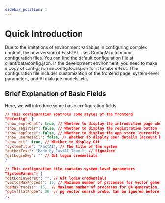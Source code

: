 ```yaml
---
sidebar_position: 1
---
```


# Quick Introduction

Due to the limitations of environment variables in configuring complex content, the new version of FastGPT uses ConfigMap to mount configuration files. You can find the default configuration file at client/data/config.json.
In the development environment, you need to make a copy of config.json as config.local.json for it to take effect.
This configuration file includes customization of the frontend page, system-level parameters, and AI dialogue models, etc.

## Brief Explanation of Basic Fields

Here, we will introduce some basic configuration fields.

```json
// This configuration controls some styles of the frontend
"FeConfig": {
"show_emptyChat": true, // Whether to display the introduction page when the conversation page is empty
"show_register": false, // Whether to display the registration button (including forget password, register account, and third-party login)
"show_appStore": false, // Whether to display the app store (currently the permissions are not properly set, so it is useless to open it)
"show_userDetail": false, // Whether to display user details (account balance, OpenAI binding)
"show_git": true, // Whether to display Git
"systemTitle": "FastAI", // The title of the system
"authorText": "Made by FastAI Team.", // Signature
"gitLoginKey": "" // Git login credentials
}
```

```json
// This configuration file contains system-level parameters
"SystemParams": {
"gitLoginSecret": "", // Git login credentials
"vectorMaxProcess": 15, // Maximum number of processes for vector generation, set in combination with database performance and key
"qaMaxProcess": 15,  // Maximum number of processes for QA generation, set in combination with database performance and key
"pgIvfflatProbe": 20  // pg vector search probe. Can be ignored before setting up the index, usually only needed for more than 500,000 groups.
},
```
